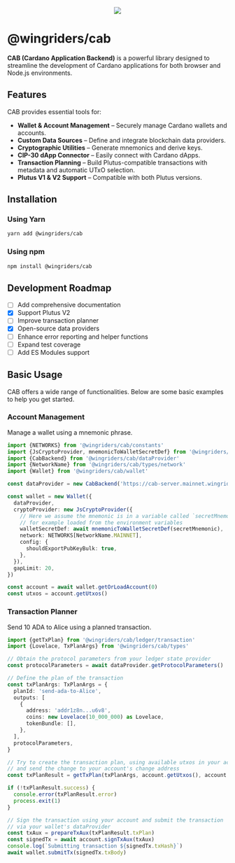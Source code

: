 <p align="center"><img src="https://assets.wingriders.com/wingriders_logo.png" /></p>

# @wingriders/cab

**CAB (Cardano Application Backend)** is a powerful library designed to streamline the development of Cardano applications for both browser and Node.js environments.

## Features

CAB provides essential tools for:

- **Wallet & Account Management** – Securely manage Cardano wallets and accounts.
- **Custom Data Sources** – Define and integrate blockchain data providers.
- **Cryptographic Utilities** – Generate mnemonics and derive keys.
- **CIP-30 dApp Connector** – Easily connect with Cardano dApps.
- **Transaction Planning** – Build Plutus-compatible transactions with metadata and automatic UTxO selection.
- **Plutus V1 & V2 Support** – Compatible with both Plutus versions.

## Installation

### Using Yarn

```sh
yarn add @wingriders/cab
```

### Using npm

```sh
npm install @wingriders/cab
```

## Development Roadmap

- [ ] Add comprehensive documentation
- [x] Support Plutus V2
- [ ] Improve transaction planner
- [x] Open-source data providers
- [ ] Enhance error reporting and helper functions
- [ ] Expand test coverage
- [ ] Add ES Modules support

## Basic Usage

CAB offers a wide range of functionalities. Below are some basic examples to help you get started.

### Account Management

Manage a wallet using a mnemonic phrase.

```ts
import {NETWORKS} from '@wingriders/cab/constants'
import {JsCryptoProvider, mnemonicToWalletSecretDef} from '@wingriders/cab/crypto'
import {CabBackend} from '@wingriders/cab/dataProvider'
import {NetworkName} from '@wingriders/cab/types/network'
import {Wallet} from '@wingriders/cab/wallet'

const dataProvider = new CabBackend('https://cab-server.mainnet.wingriders.com', NetworkName.MAINNET)

const wallet = new Wallet({
  dataProvider,
  cryptoProvider: new JsCryptoProvider({
    // Here we assume the mnemonic is in a variable called `secretMnemonic`
    // for example loaded from the environment variables
    walletSecretDef: await mnemonicToWalletSecretDef(secretMnemonic),
    network: NETWORKS[NetworkName.MAINNET],
    config: {
      shouldExportPubKeyBulk: true,
    },
  }),
  gapLimit: 20,
})

const account = await wallet.getOrLoadAccount(0)
const utxos = account.getUtxos()
```

### Transaction Planner

Send 10 ADA to Alice using a planned transaction.

```ts
import {getTxPlan} from '@wingriders/cab/ledger/transaction'
import {Lovelace, TxPlanArgs} from '@wingriders/cab/types'

// Obtain the protocol parameters from your ledger state provider
const protocolParameters = await dataProvider.getProtocolParameters()

// Define the plan of the transaction
const txPlanArgs: TxPlanArgs = {
  planId: 'send-ada-to-Alice',
  outputs: [
    {
      address: 'addr1z8n...u6v8',
      coins: new Lovelace(10_000_000) as Lovelace,
      tokenBundle: [],
    },
  ],
  protocolParameters,
}

// Try to create the transaction plan, using available utxos in your account
// and send the change to your account's change address
const txPlanResult = getTxPlan(txPlanArgs, account.getUtxos(), account.getChangeAddress())

if (!txPlanResult.success) {
  console.error(txPlanResult.error)
  process.exit(1)
}

// Sign the transaction using your account and submit the transaction
// via your wallet's dataProvider
const txAux = prepareTxAux(txPlanResult.txPlan)
const signedTx = await account.signTxAux(txAux)
console.log(`Submitting transaction ${signedTx.txHash}`)
await wallet.submitTx(signedTx.txBody)
```
